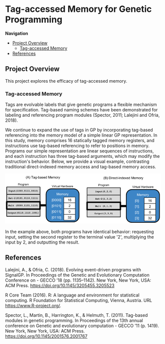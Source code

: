 # Tag-accessed Memory for Genetic Programming

**Navigation**

<!-- TOC -->

- [Project Overview](#project-overview)
  - [Tag-accessed Memory](#tag-accessed-memory)
- [References](#references)

<!-- /TOC -->

## Project Overview

This project explores the efficacy of tag-accessed memory.

### Tag-accessed Memory

Tags are evolvable labels that give genetic programs a flexible mechanism for specification.
Tag-based naming schemes have been demonstrated for labeling and referencing program
modules (Spector, 2011; Lalejini and Ofria, 2018).

We continue to expand the use of tags in GP by incorporating tag-based referencing
into the memory model of a simple linear GP representation.
In this study, memory comprises 16 statically tagged memory registers, and instructions
use tag-based referencing to refer to positions in memory.
Programs our simple representation are linear sequences of instructions, and each
instruction has three tag-based arguments, which may modify the instruction's
behavior. Below, we provide a visual example, contrasting traditional direct-indexed
memory access and tag-based memory access.

![tag-accessed memory example](./media/memory-access-cartoon.png)

In the example above, both programs have identical behavior: requesting input,
setting the second register to the terminal value '2', multiplying the input by
2, and outputting the result.

## References

Lalejini, A., & Ofria, C. (2018). Evolving event-driven programs with SignalGP. In Proceedings of the Genetic and Evolutionary Computation Conference on - GECCO ’18 (pp. 1135–1142). New York, New York, USA: ACM Press. https://doi.org/10.1145/3205455.3205523

R Core Team (2016). R: A language and environment for statistical computing. R Foundation for
Statistical Computing, Vienna, Austria. URL https://www.R-project.org/.

Spector, L., Martin, B., Harrington, K., & Helmuth, T. (2011). Tag-based modules in genetic programming. In Proceedings of the 13th annual conference on Genetic and evolutionary computation - GECCO ’11 (p. 1419). New York, New York, USA: ACM Press. https://doi.org/10.1145/2001576.2001767